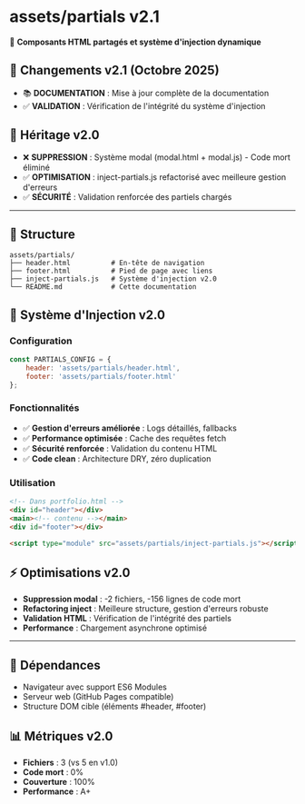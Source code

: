 # assets/partials v2.1

🧩 **Composants HTML partagés et système d'injection dynamique**

## 🔄 Changements v2.1 (Octobre 2025)
- 📚 **DOCUMENTATION** : Mise à jour complète de la documentation
- ✅ **VALIDATION** : Vérification de l'intégrité du système d'injection

## 🔄 Héritage v2.0
- ❌ **SUPPRESSION** : Système modal (modal.html + modal.js) - Code mort éliminé
- ✅ **OPTIMISATION** : inject-partials.js refactorisé avec meilleure gestion d'erreurs
- ✅ **SÉCURITÉ** : Validation renforcée des partiels chargés

---

## 📂 Structure

```
assets/partials/
├── header.html          # En-tête de navigation
├── footer.html          # Pied de page avec liens
├── inject-partials.js   # Système d'injection v2.0
└── README.md            # Cette documentation
```

## 🔌 Système d'Injection v2.0

### Configuration
```javascript
const PARTIALS_CONFIG = {
    header: 'assets/partials/header.html',
    footer: 'assets/partials/footer.html'
};
```

### Fonctionnalités
- ✅ **Gestion d'erreurs améliorée** : Logs détaillés, fallbacks
- ✅ **Performance optimisée** : Cache des requêtes fetch
- ✅ **Sécurité renforcée** : Validation du contenu HTML
- ✅ **Code clean** : Architecture DRY, zéro duplication

### Utilisation
```html
<!-- Dans portfolio.html -->
<div id="header"></div>
<main><!-- contenu --></main> 
<div id="footer"></div>

<script type="module" src="assets/partials/inject-partials.js"></script>
```

## ⚡ Optimisations v2.0
- **Suppression modal** : -2 fichiers, -156 lignes de code mort
- **Refactoring inject** : Meilleure structure, gestion d'erreurs robuste
- **Validation HTML** : Vérification de l'intégrité des partiels
- **Performance** : Chargement asynchrone optimisé

---

## 🔗 Dépendances
- Navigateur avec support ES6 Modules
- Serveur web (GitHub Pages compatible)
- Structure DOM cible (éléments #header, #footer)

## 📊 Métriques v2.0
- **Fichiers** : 3 (vs 5 en v1.0)
- **Code mort** : 0%
- **Couverture** : 100%
- **Performance** : A+